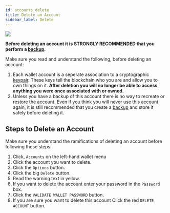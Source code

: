 ```yaml
---
id: accounts_delete
title: Delete an Account
sidebar_label: Delete
---
```


![](/img/wallet/gif/1.0.0_account_delete.gif)

**Before deleting an account it is STRONGLY RECOMMENDED that you perform a <u>[backup](/docs/wallet/backup_overview)</u>.**

Make sure you read and understand the following, before deleting an account:
1. Each wallet account is a seperate association to a cryptographic <u>[keypair](/docs/wallet/accounts_linked_overview)</u>. These keys tell the blockchain who you are and allow you to own things on it.  **After deletion you will no longer be able to access anything you were once associated with or owned.**
2. Unless you have a backup of this account there is no way to recreate or restore the account.  Even if you think you will never use this account again, it is still recommended that you create a <u>[backup](/docs/wallet/backup_overview)</u> and store it safely before deleting it.

## Steps to Delete an Account
Make sure you understand the ramifications of deleting an account before following these steps.
1. Click, `Accounts` on the left-hand wallet menu
2. Click the account you want to delete.
3. Click the `Options` button.
4. Click the big `Delete` button.
5. Read the warning text in yellow.
6. If you want to delete the account enter your password in the `Password` box.
7. Click the `VALIDATE WALLET PASSWORD` button.
8. If you are sure you want to delete this account Click the red `DELETE ACCOUNT` button.